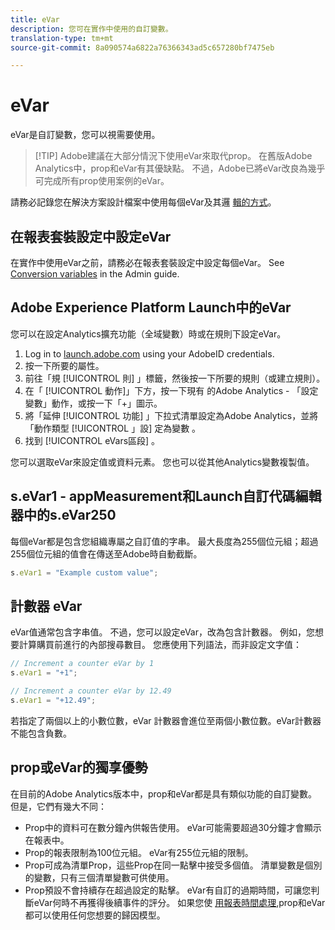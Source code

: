 ```yaml
---
title: eVar
description: 您可在實作中使用的自訂變數。
translation-type: tm+mt
source-git-commit: 8a090574a6822a76366343ad5c657280bf7475eb

---
```



# eVar

eVar是自訂變數，您可以視需要使用。

> [!TIP] Adobe建議在大部分情況下使用eVar來取代prop。 在舊版Adobe Analytics中，prop和eVar有其優缺點。 不過，Adobe已將eVar改良為幾乎可完成所有prop使用案例的eVar。

請務必記錄您在解決方案設計檔案中使用每個eVar及其邏 [輯的方式](../../prepare/solution-design.md)。

## 在報表套裝設定中設定eVar

在實作中使用eVar之前，請務必在報表套裝設定中設定每個eVar。 See [Conversion variables](/help/admin/admin/conversion-var-admin/conversion-var-admin.md) in the Admin guide.

## Adobe Experience Platform Launch中的eVar

您可以在設定Analytics擴充功能（全域變數）時或在規則下設定eVar。

1. Log in to [launch.adobe.com](https://launch.adobe.com) using your AdobeID credentials.
2. 按一下所要的屬性。
3. 前往「規 [!UICONTROL 則] 」標籤，然後按一下所要的規則（或建立規則）。
4. 在「 [!UICONTROL 動作]」下方，按一下現有  的Adobe Analytics - 「設定變數」動作，或按一下「+」圖示。
5. 將「延伸 [!UICONTROL 功能] 」下拉式清單設定為Adobe Analytics，並將「動作類型 [!UICONTROL 」設] 定為變數 。
6. 找到 [!UICONTROL eVars區段] 。

您可以選取eVar來設定值或資料元素。 您也可以從其他Analytics變數複製值。

## s.eVar1 - appMeasurement和Launch自訂代碼編輯器中的s.eVar250

每個eVar都是包含您組織專屬之自訂值的字串。 最大長度為255個位元組；超過255個位元組的值會在傳送至Adobe時自動截斷。

```js
s.eVar1 = "Example custom value";
```

## 計數器 eVar

eVar值通常包含字串值。 不過，您可以設定eVar，改為包含計數器。 例如，您想要計算購買前進行的內部搜尋數目。 您應使用下列語法，而非設定文字值：

```js
// Increment a counter eVar by 1
s.eVar1 = "+1";

// Increment a counter eVar by 12.49
s.eVar1 = "+12.49";
```

若指定了兩個以上的小數位數，eVar 計數器會進位至兩個小數位數。eVar計數器不能包含負數。

## prop或eVar的獨享優勢

在目前的Adobe Analytics版本中，prop和eVar都是具有類似功能的自訂變數。 但是，它們有幾大不同：

* Prop中的資料可在數分鐘內供報告使用。 eVar可能需要超過30分鐘才會顯示在報表中。
* Prop的報表限制為100位元組。 eVar有255位元組的限制。
* Prop可成為清單Prop，這些Prop在同一點擊中接受多個值。 清單變數是個別的變數，只有三個清單變數可供使用。
* Prop預設不會持續存在超過設定的點擊。 eVar有自訂的過期時間，可讓您判斷eVar何時不再獲得後續事件的評分。 如果您使 [用報表時間處理](../../../components/vrs/vrs-report-time-processing.md),prop和eVar都可以使用任何您想要的歸因模型。
